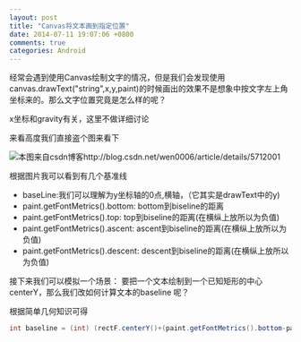 ```yaml
---
layout: post
title: "Canvas将文本画到指定位置"
date: 2014-07-11 19:07:06 +0800
comments: true
categories: Android
---
```

经常会遇到使用Canvas绘制文字的情况，但是我们会发现使用canvas.drawText("string",x,y,paint)的时候画出的效果不是想象中按文字左上角坐标来的。那么文字位置究竟是怎么样的呢？
<!--more-->

x坐标和gravity有关，这里不做详细讨论

来看高度我们直接盗个图来看下

![本图来自csdn博客http://blog.csdn.net/wen0006/article/details/5712001](http://www.pffair.com/images/30.png)

根据图片我可以看到有几个基准线

* baseLine:我们可以理解为y坐标轴的0点,横轴，（它其实是drawText中的y)
*  paint.getFontMetrics().bottom: bottom到biseline的距离
*  paint.getFontMetrics().top: top到biseline的距离(在横纵上放所以为负值)
*  paint.getFontMetrics().ascent: ascent到biseline的距离(在横纵上放所以为负值)
* paint.getFontMetrics().descent: descent到biseline的距离(在横纵上放所以为负值)

接下来我们可以模拟一个场景：
要把一个文本绘制到一个已知矩形的中心centerY，那么我们改如何计算文本的baseline 呢？

根据简单几何知识可得
```java
int baseline = (int) (rectF.centerY()+(paint.getFontMetrics().bottom-paint.getFontMetrics().top)/2-paint.getFontMetrics().bottom);

```